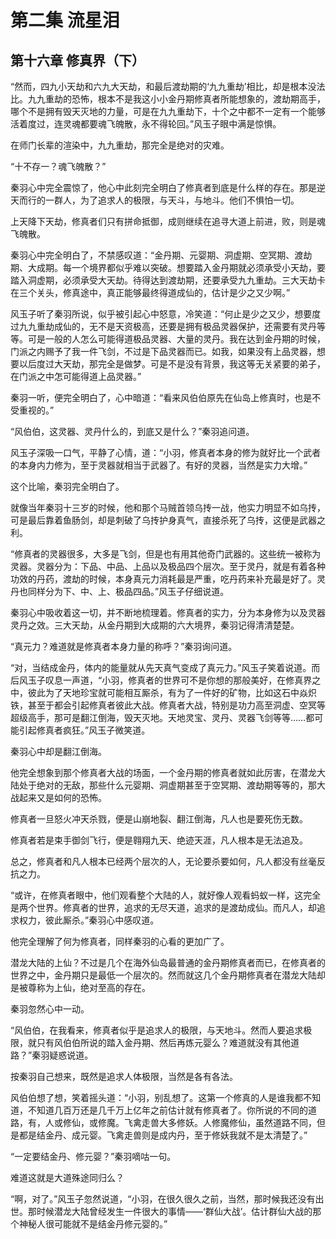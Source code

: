 # 第二集 流星泪

## 第十六章 修真界（下）

“然而，四九小天劫和六九大天劫，和最后渡劫期的‘九九重劫’相比，却是根本没法比。九九重劫的恐怖，根本不是我这小小金丹期修真者所能想象的，渡劫期高手，哪个不是拥有毁天灭地的力量，可是在九九重劫下，十个之中都不一定有一个能够活着度过，连灵魂都要魂飞魄散，永不得轮回。”风玉子眼中满是惊惧。

在师门长辈的渲染中，九九重劫，那完全是绝对的灾难。

“十不存一？魂飞魄散？”

秦羽心中完全震惊了，他心中此刻完全明白了修真者到底是什么样的存在。那是逆天而行的一群人，为了追求人的极限，与天斗，与地斗。他们不惧怕一切。

上天降下天劫，修真者们只有拼命抵御，成则继续在追寻大道上前进，败，则是魂飞魄散。

秦羽心中完全明白了，不禁感叹道：“金丹期、元婴期、洞虚期、空冥期、渡劫期、大成期。每一个境界都似乎难以突破。想要踏入金丹期就必须承受小天劫，要踏入洞虚期，必须承受大天劫。待得达到渡劫期，还要承受九九重劫。三大天劫卡在三个关头，修真途中，真正能够最终得道成仙的，估计是少之又少啊。”

风玉子听了秦羽所说，似乎被引起心中怒意，冷笑道：“何止是少之又少，想要度过九九重劫成仙的，无不是天资极高，还要是拥有极品灵器保护，还需要有灵丹等等。可是一般的人怎么可能得道极品灵器、大量的灵丹。我在达到金丹期的时候，门派之内赐予了我一件飞剑，不过是下品灵器而已。如我，如果没有上品灵器，想要以后度过大天劫，那完全是做梦。可是不是没有背景，我这等无关紧要的弟子，在门派之中怎可能得道上品灵器。”

秦羽一听，便完全明白了，心中暗道：“看来风伯伯原先在仙岛上修真时，也是不受重视的。”

“风伯伯，这灵器、灵丹什么的，到底又是什么？”秦羽追问道。

风玉子深吸一口气，平静了心情，道：“小羽，修真者本身的修为就好比一个武者的本身内力修为，至于灵器就相当于武器了。有好的灵器，当然是实力大增。”

这个比喻，秦羽完全明白了。

就像当年秦羽十三岁的时候，他和那个马贼首领乌抟一战，他实力明显不如乌抟，可是最后靠着鱼肠剑，却是刺破了乌抟护身真气，直接杀死了乌抟，这便是武器之利。

“修真者的灵器很多，大多是飞剑，但是也有用其他奇门武器的。这些统一被称为灵器。灵器分为：下品、中品、上品以及极品四个层次。至于灵丹，就是有着各种功效的丹药，渡劫的时候，本身真元力消耗最是严重，吃丹药来补充最是好了。灵丹也同样分为下、中、上、极品四品。”风玉子仔细说道。

秦羽心中吸收着这一切，并不断地梳理着。修真者的实力，分为本身修为以及灵器灵丹之效。三大天劫，从金丹期到大成期的六大境界，秦羽记得清清楚楚。

“真元力？难道就是修真者本身力量的称呼？”秦羽询问道。

“对，当结成金丹，体内的能量就从先天真气变成了真元力。”风玉子笑着说道。而后风玉子叹息一声道，“小羽，修真者的世界可不是你想的那般美好，在修真界之中，彼此为了天地珍宝就可能相互厮杀，有为了一件好的矿物，比如这石中焱炽铁，甚至于都会引起修真者彼此大战。修真者大战，特别是功力高至洞虚、空冥等超级高手，那可是翻江倒海，毁天灭地。天地灵宝、灵丹、灵器飞剑等等……都可能引起修真者疯狂。”风玉子微笑道。

秦羽心中却是翻江倒海。

他完全想象到那个修真者大战的场面，一个金丹期的修真者就如此厉害，在潜龙大陆处于绝对的无敌，那些什么元婴期、洞虚期甚至于空冥期、渡劫期等等的，那大战起来又是如何的恐怖。

修真者一旦怒火冲天杀戮，便是山崩地裂、翻江倒海，凡人也是要死伤无数。

修真者若是束手御剑飞行，便是翱翔九天、绝迹天涯，凡人根本是无法追及。

总之，修真者和凡人根本已经两个层次的人，无论要杀要如何，凡人都没有丝毫反抗之力。

“或许，在修真者眼中，他们观看整个大陆的人，就好像人观看蚂蚁一样，这完全是两个世界。修真者的世界，追求的无尽天道，追求的是渡劫成仙。而凡人，却追求权力，彼此厮杀。”秦羽心中感叹道。

他完全理解了何为修真者，同样秦羽的心看的更加广了。

潜龙大陆的上仙？不过是几个在海外仙岛最普通的金丹期修真者而已，在修真者的世界之中，金丹期只是最低一个层次的。然而就这几个金丹期修真者在潜龙大陆却是被尊称为上仙，绝对至高的存在。

秦羽忽然心中一动。

“风伯伯，在我看来，修真者似乎是追求人的极限，与天地斗。然而人要追求极限，就只有风伯伯所说的踏入金丹期、然后再炼元婴么？难道就没有其他道路？”秦羽疑惑说道。

按秦羽自己想来，既然是追求人体极限，当然是各有各法。

风伯伯想了想，笑着摇头道：“小羽，别乱想了。这第一个修真的人是谁我都不知道，不知道几百万还是几千万上亿年之前估计就有修真者了。你所说的不同的道路，有，人或修仙，或修魔。飞禽走兽大多修妖。人修魔修仙，虽然道路不同，但是都是结金丹、成元婴。飞禽走兽则是成内丹，至于修妖我就不是太清楚了。”

“一定要结金丹、修元婴？”秦羽嘀咕一句。

难道这就是大道殊途同归么？

“啊，对了。”风玉子忽然说道，“小羽，在很久很久之前，当然，那时候我还没有出世。那时候潜龙大陆曾经发生一件很大的事情——‘群仙大战’。估计群仙大战的那个神秘人很可能就不是结金丹修元婴的。”
